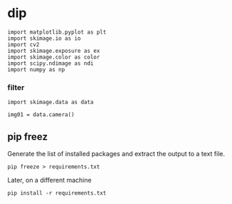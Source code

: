 # dip

```
import matplotlib.pyplot as plt
import skimage.io as io
import cv2
import skimage.exposure as ex
import skimage.color as color
import scipy.ndimage as ndi
import numpy as np
```


### filter
```
import skimage.data as data

img01 = data.camera()
```

## pip freez
Generate the list of installed packages and extract the output to a text file.

```
pip freeze > requirements.txt
```

Later, on a different machine

```
pip install -r requirements.txt
```

